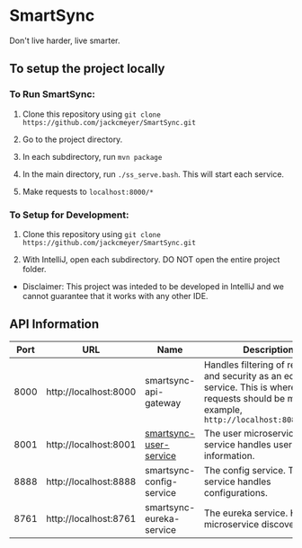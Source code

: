 # SmartSync
Don't live harder, live smarter. 

## To setup the project locally

### To Run SmartSync: 

1. Clone this repository using `git clone https://github.com/jackcmeyer/SmartSync.git`

2. Go to the project directory.

3. In each subdirectory, run `mvn package`

4. In the main directory, run `./ss_serve.bash`. This will start each service. 

5. Make requests to `localhost:8000/*`

### To Setup for Development: 

1. Clone this repository using `git clone https://github.com/jackcmeyer/SmartSync.git`

2. With IntelliJ, open each subdirectory. DO NOT open the entire project folder.

* Disclaimer: This project was inteded to be developed in IntelliJ and we cannot guarantee that it works with any other IDE.


## API Information

| Port | URL                   | Name                     | Description                                                                                                                                           |   |
|------|-----------------------|--------------------------|-------------------------------------------------------------------------------------------------------------------------------------------------------|---|
| 8000 | http://localhost:8000 | smartsync-api-gateway    | Handles filtering of requests and security as an edge service. This is where all requests should be made. For example, `http://localhost:8080/users/` |   |
| 8001 | http://localhost:8001 | [smartsync-user-service](https://github.com/jackcmeyer/SmartSync/tree/master/smartsync-user-service)   | The user microservice. This service handles user information.                                                                                         |   |
| 8888 | http://localhost:8888 | smartsync-config-service | The config service. This service handles configurations.                                                                                              |   |
| 8761 | http://localhost:8761 | smartsync-eureka-service | The eureka service. Handles microservice discovery.    
